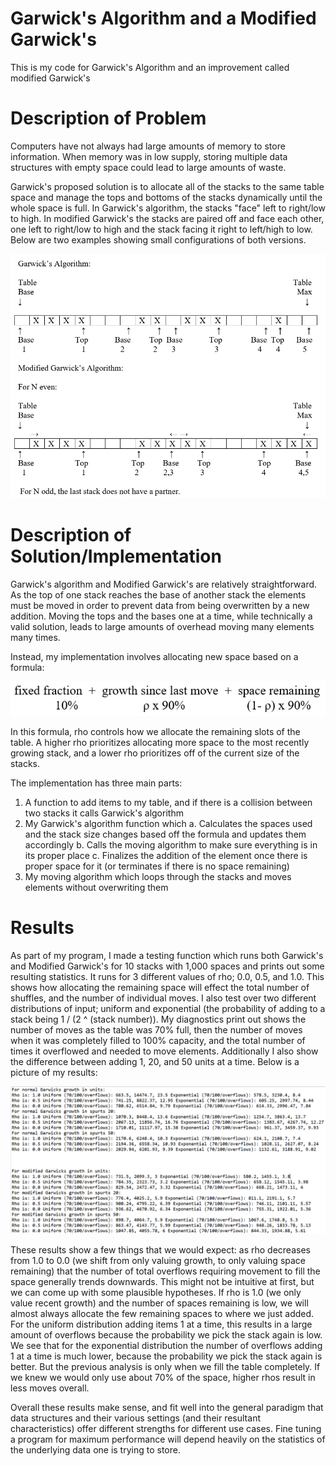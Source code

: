 # Garwick's Algorithm and a Modified Garwick's

This is my code for Garwick's Algorithm and an improvement called modified Garwick's

# Description of Problem

Computers have not always had large amounts of memory to store information. When memory was in low supply, storing multiple data structures with empty space could lead to large amounts of waste.

Garwick's proposed solution is to allocate all of the stacks to the same table space and manage the tops and bottoms of the stacks dynamically until the whole space is full. In Garwick's algorithm, the stacks "face" left to right/low to high. In modified Garwick's the stacks are paired off and face each other, one left to right/low to high and the stack facing it right to left/high to low. Below are two examples showing small configurations of both versions.

![Image](Examples.png)

# Description of Solution/Implementation

Garwick's algorithm and Modified Garwick's are relatively straightforward. As the top of one stack reaches the base of another stack the elements must be moved in order to prevent data from being overwritten by a new addition. Moving the tops and the bases one at a time, while technically a valid solution, leads to large amounts of overhead moving many elements many times.

Instead, my implementation involves allocating new space based on a formula:

![Image](Formula_for_space_allocation.png)

In this formula, rho controls how we allocate the remaining slots of the table. A higher rho prioritizes allocating more space to the most recently growing stack, and a lower rho prioritizes off of the current size of the stacks.

The implementation has three main parts:
1. A function to add items to my table, and if there is a collision between two stacks it calls Garwick's algorithm
2. My Garwick's algorithm function which
  a. Calculates the spaces used and the stack size changes based off the formula and updates them accordingly
  b. Calls the moving algorithm to make sure everything is in its proper place
  c. Finalizes the addition of the element once there is proper space for it (or terminates if there is no space remaining)
3. My moving algorithm which loops through the stacks and moves elements without overwriting them

# Results

As part of my program, I made a testing function which runs both Garwick's and Modified Garwick's for 10 stacks with 1,000 spaces and prints out some resulting statistics. It runs for 3 different values of rho; 0.0, 0.5, and 1.0. This shows how allocating the remaining space will effect the total number of shuffles, and the number of individual moves. I also test over two different distributions of input; uniform and exponential (the probability of adding to a stack being 1 / (2 ^ (stack number)). My diagnostics print out shows the number of moves as the table was 70% full, then the number of moves when it was completely filled to 100% capacity, and the total number of times it overflowed and needed to move elements. Additionally I also show the difference between adding 1, 20, and 50 units at a time. Below is a picture of my results:

![Image](Results.png)

These results show a few things that we would expect: as rho decreases from 1.0 to 0.0 (we shift from only valuing growth, to only valuing space remaining) that the number of total overflows requiring movement to fill the space generally trends downwards. This might not be intuitive at first, but we can come up with some plausible hypotheses. If rho is 1.0 (we only value recent growth) and the number of spaces remaining is low, we will almost always allocate the few remaining spaces to where we just added. For the uniform distribution adding items 1 at a time, this results in a large amount of overflows because the probability we pick the stack again is low. We see that for the exponential distribution the number of overflows adding 1 at a time is much lower, because the probability we pick the stack again is better. But the previous analysis is only when we fill the table completely. If we knew we would only use about 70% of the space, higher rhos result in less moves overall.

Overall these results make sense, and fit well into the general paradigm that data structures and their various settings (and their resultant characteristics) offer different strengths for different use cases. Fine tuning a program for maximum performance will depend heavily on the statistics of the underlying data one is trying to store.


